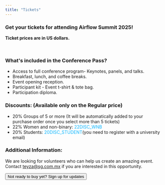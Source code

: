 ```yaml
---
title: "Tickets"
---
```


### Get your tickets for attending Airflow Summit 2025!


<script src="https://js.tito.io/v2/with/ga4,hits" async></script>
<tito-widget event="airflowsummit/2025"></tito-widget>

****Ticket prices are in US dollars.****

<br>

### What's included in the Conference Pass?

- Access to full conference program- Keynotes, panels, and talks. 
- Breakfast, lunch, and coffee breaks.
- Event opening reception.
- Participant kit - Event t-shirt & tote bag.
- Participation diploma. 

### Discounts: (Available only on the Regular price)

<ul>

 <li>20% Groups of 5 or more (It will be automatically added to your purchase order once you select more than 5 tickets)</li>
 <li>22% Women and non-binary: <a style="color: #0eb6ff">22DISC_WNB</a></li>
 <li>20% Students: <a style="color: #0eb6ff">20DISC_STUDENT</a>(you need to register with a university email)</li>

</ul>

### Additional Information:

We are looking for volunteers who can help us create an amazing event. Contact teyza@sg.com.mx if you are interested in this opportunity. 


<div class="text-center">
<button data-tf-popup="PrHqp115" data-tf-opacity="100" data-tf-size="100" data-tf-iframe-props="title=Airflow Summit 2025 - Interested" data-tf-transitive-search-params data-tf-medium="snippet" data-tf-hidden="utm_source=,utm_medium=,utm_campaign=" class="btn my-3 btn-rounded btn-primary hero-button">Not ready to buy yet? Sign up for updates</button><script src="//embed.typeform.com/next/embed.js"></script>
</div>
 

         
